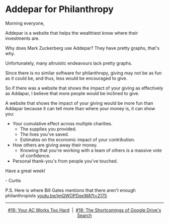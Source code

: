 # Addepar for Philanthropy

Morning everyone,

Addepar is a website that helps the wealthiest know where their investments are.

Why does Mark Zuckerberg use Addepar? They have pretty graphs, that's why.

Unfortunately, many altruistic endeavours lack pretty graphs.

Since there is no similar software for philanthropy, giving may not be as fun as it could be, and thus, less would be encouraged to give.

So if there was a website that shows the impact of your giving as effectively as Addapar, I believe that more people would be inclined to give.

A website that shows the impact of your giving would be more fun than Addapar because it can tell more than where your money is, it can show you:

- Your cumulative effect across multiple charities.
  - The supplies you provided.
  - The lives you've saved.
  - Estimates on the economic impact of your contribution.
- How others are giving away their money.
  - Knowing that you're working with a team of others is a massive vote of confidence.
- Personal thank-you's from people you've touched.

Have a great week!

\- Curtis

P.S. Here is where Bill Gates mentions that there aren't enough philanthropists [youtu.be/jmQWOPDqxWA?t=2175](https://youtu.be/jmQWOPDqxWA?t=2175)

<!--START OF FOOTER-->
<hr style="margin-top:9px;height:1px;border: 0;background-image: linear-gradient(to right, rgba(0, 0, 0, 0.0), rgba(0, 0, 0, 0.5),rgba(0, 0, 0, 0.0));">
<!--START OF ISSUE NAVIGATION LINKS-->
<p align="center"><a href='016_your_ac_works_too_hard.md'>#16: Your AC Works Too Hard</a>&nbsp;&nbsp;|&nbsp;&nbsp;<a href='018_the_shortcomings_of_google_drives_search.md'>#18:  The Shortcomings of Google Drive's Search</a></p>
<!--START OF ISSUE NAVIGATION LINKS-->
<!--END OF FOOTER-->
